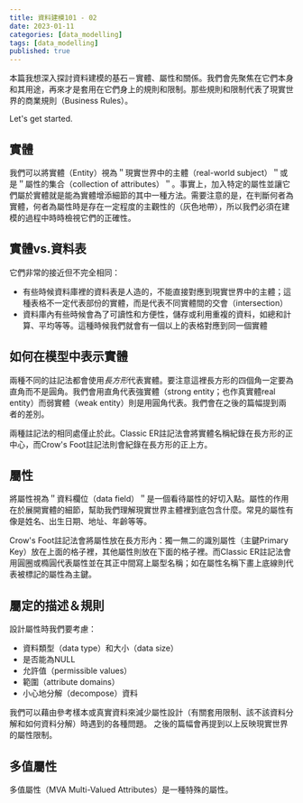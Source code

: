 ```yaml
---
title: 資料建模101 - 02
date: 2023-01-11
categories: [data_modelling]
tags: [data_modelling]
published: true
---
```


本篇我想深入探討資料建模的基石－實體、屬性和關係。我們會先聚焦在它們本身和其用途，再來才是套用在它們身上的規則和限制。那些規則和限制代表了現實世界的商業規則（Business Rules）。

Let's get started.

## 實體
我們可以將實體（Entity）視為＂現實世界中的主體（real-world subject）＂或是＂屬性的集合（collection of attributes）＂。事實上，加入特定的屬性並讓它們屬於實體就是能為實體增添細節的其中一種方法。需要注意的是，在判斷何者為實體，何者為屬性時是存在一定程度的主觀性的（灰色地帶），所以我們必須在建模的過程中時時檢視它們的正確性。

## 實體vs.資料表
它們非常的接近但不完全相同：
- 有些時候資料庫裡的資料表是人造的，不能直接對應到現實世界中的主體；這種表格不一定代表部份的實體，而是代表不同實體間的交會（intersection）
- 資料庫內有些時候會為了可讀性和方便性，儲存或利用重複的資料，如總和計算、平均等等。這種時候我們就會有一個以上的表格對應到同一個實體

## 如何在模型中表示實體
兩種不同的註記法都會使用*長方形*代表實體。要注意這裡長方形的四個角一定要為直角而不是圓角。我們會用直角代表強實體（strong entity；也作真實體real entity）而弱實體（weak entity）則是用圓角代表。我們會在之後的篇幅提到兩者的差別。

兩種註記法的相同處僅止於此。Classic ER註記法會將實體名稱紀錄在長方形的正中心，而Crow's Foot註記法則會紀錄在長方形的正上方。

## 屬性
將屬性視為＂資料欄位（data field）＂是一個看待屬性的好切入點。屬性的作用在於展開實體的細節，幫助我們理解現實世界主體裡到底包含什麼。常見的屬性有像是姓名、出生日期、地址、年齡等等。

Crow's Foot註記法會將屬性放在長方形內：獨一無二的識別屬性（主鍵Primary Key）放在上面的格子裡，其他屬性則放在下面的格子裡。而Classic ER註記法會用圓圈或橢圓代表屬性並在其正中間寫上屬型名稱；如在屬性名稱下畫上底線則代表被標記的屬性為主鍵。

## 屬定的描述＆規則
設計屬性時我們要考慮：
- 資料類型（data type）和大小（data size）
- 是否能為NULL
- 允許值（permissible values）
- 範圍（attribute domains）
- 小心地分解（decompose）資料

我們可以藉由參考樣本或真實資料來減少屬性設計（有關套用限制、該不該資料分解和如何資料分解）時遇到的各種問題。
之後的篇幅會再提到以上反映現實世界的屬性限制。

## 多值屬性
多值屬性（MVA Multi-Valued Attributes）是一種特殊的屬性。